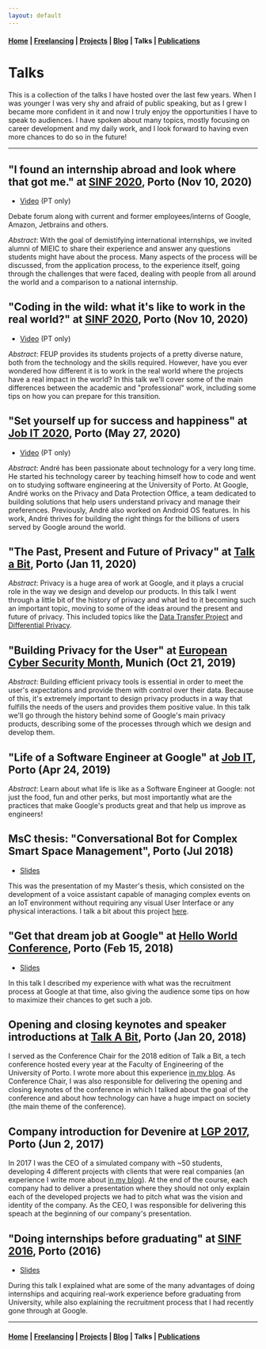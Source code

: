 ```yaml
---
layout: default
---
```


#### [Home](/) | [Freelancing](/freelancing) |  [Projects](/projects) | [Blog](/blog) | Talks | [Publications](/publications)

# Talks

This is a collection of the talks I have hosted over the last few years. When I was younger I was very shy and afraid of public speaking, but as I grew I became more confident in it and now I truly enjoy the opportunities I have to speak to audiences. I have spoken about many topics, mostly focusing on career development and my daily work, and I look forward to having even more chances to do so in the future!

---

## "I found an internship abroad and look where that got me." at [SINF 2020](https://www.sinf.pt/), Porto (Nov 10, 2020)

* [Video](https://www.youtube.com/watch?v=sia275F5ggU) (PT only)

Debate forum along with current and former employees/interns of Google, Amazon, Jetbrains and others.

*Abstract*: With the goal of demistifying international internships, we invited alumni of MIEIC to share their experience and answer any questions students might have about the process. Many aspects of the process will be discussed, from the application process, to the experience itself, going through the challenges that were faced, dealing with people from all around the world and a comparison to a national internship.

## "Coding in the wild: what it's like to work in the real world?" at [SINF 2020](https://www.sinf.pt/), Porto (Nov 10, 2020)

* [Video](https://www.youtube.com/watch?v=Ub8DB5gVoqQ) (PT only)

*Abstract*: FEUP provides its students projects of a pretty diverse nature, both from the technology and the skills required. However, have you ever wondered how different it is to work in the real world where the projects have a real impact in the world? In this talk we'll cover some of the main differences between the academic and "professional" work, including some tips on how you can prepare for this transition.

## "Set yourself up for success and happiness" at [Job IT 2020](http://jobit.pt), Porto (May 27, 2020)

* [Video](https://www.youtube.com/watch?v=Rp3U9pulQ5I) (PT only)

*Abstract*: André has been passionate about technology for a very long time. He started his technology career by teaching himself how to code and went on to studying software engineering at the University of Porto. At Google, André works on the Privacy and Data Protection Office, a team dedicated to building solutions that help users understand privacy and manage their preferences. Previously, André also worked on Android OS features. In his work, André thrives for building the right things for the billions of users served by Google around the world.

## "The Past, Present and Future of Privacy" at [Talk a Bit](http://talkabit.org), Porto (Jan 11, 2020)

*Abstract*: Privacy is a huge area of work at Google, and it plays a crucial role in the way we design and develop our products. In this talk I went through a little bit of the history of privacy and what led to it becoming such an important topic, moving to some of the ideas around the present and future of privacy. This included topics like the [Data Transfer Project](https://datatransferproject.dev/) and [Differential Privacy](https://github.com/google/differential-privacy).

## "Building Privacy for the User" at [European Cyber Security Month](https://www.meetup.com/gdg-munich/events/264756824/), Munich (Oct 21, 2019)

*Abstract*: Building efficient privacy tools is essential in order to meet the user's expectations and provide them with control over their data. Because of this, it's extremely important to design privacy products in a way that fulfills the needs of the users and provides them positive value. In this talk we'll go through the history behind some of Google's main privacy products, describing some of the processes through which we design and develop them.

## "Life of a Software Engineer at Google" at [Job IT](http://jobit.pt/), Porto (Apr 24, 2019)

*Abstract*: Learn about what life is like as a Software Engineer at Google: not just the food, fun and other perks, but most importantly what are the practices that make Google's products great and that help us improve as engineers!

## MsC thesis: "Conversational Bot for Complex Smart Space Management", Porto (Jul 2018)

* [Slides](https://docs.google.com/presentation/d/1xdLa_xOsn_Lrny7VXcrjRBWad9XSrye0Z_wXWO9-Cl0/edit?usp=sharing)

This was the presentation of my Master's thesis, which consisted on the development of a voice assistant capable of managing complex events on an IoT environment without requiring any visual User Interface or any physical interactions. I talk a bit about this project [here](/projects).

## "Get that dream job at Google" at [Hello World Conference](https://www.facebook.com/helloworldconf/), Porto (Feb 15, 2018)

* [Slides](https://docs.google.com/presentation/d/1B3pcuySb5N9kZdmzvNsPdC7eE7qiKrdESVHiXxCiEjE/edit?usp=sharing)

In this talk I described my experience with what was the recruitment process at Google at that time, also giving the audience some tips on how to maximize their chances to get such a job.

## Opening and closing keynotes and speaker introductions at [Talk A Bit](https://talkabit.org/2018/), Porto (Jan 20, 2018)

I served as the Conference Chair for the 2018 edition of Talk a Bit, a tech conference hosted every year at the Faculty of Engineering of the University of Porto. I wrote more about this experience [in my blog](/blog/managing-a-tech-conference). As Conference Chair, I was also responsible for delivering the opening and closing keynotes of the conference in which I talked about the goal of the conference and about how technology can have a huge impact on society (the main theme of the conference).

## Company introduction for Devenire at [LGP 2017](http://lgp.fe.up.pt/wordpress/?lang=en), Porto (Jun 2, 2017)

In 2017 I was the CEO of a simulated company with ~50 students, developing 4 different projects with clients that were real companies (an experience I write more about [in my blog](/blog/tales-of-a-ceo)). At the end of the course, each company had to deliver a presentation where they should not only explain each of the developed projects we had to pitch what was the vision and identity of the company. As the CEO, I was responsible for delivering this speach at the beginning of our company's presentation.

## "Doing internships before graduating" at [SINF 2016](http://sinf.pt), Porto (2016)

* [Slides](https://docs.google.com/presentation/d/17ViwVVjoH1yGG-7-N7XC50urzTXukSQ6XX_d5n1WddY/edit?usp=sharing)

During this talk I explained what are some of the many advantages of doing internships and acquiring real-work experience before graduating from University, while also explaining the recruitment process that I had recently gone through at Google.

---

#### [Home](/) | [Freelancing](/freelancing) |  [Projects](/projects) | [Blog](/blog) | Talks | [Publications](/publications)
